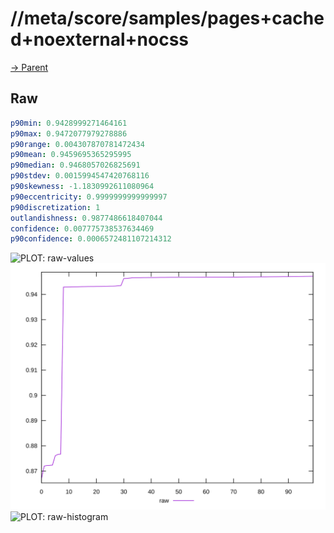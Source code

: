 
# //meta/score/samples/pages+cached+noexternal+nocss

[→ Parent](../..)


## Raw


```yaml
p90min: 0.9428999271464161
p90max: 0.9472077979278886
p90range: 0.004307870781472434
p90mean: 0.9459695365295995
p90median: 0.9468057026825691
p90stdev: 0.0015994547420768116
p90skewness: -1.1830992611080964
p90eccentricity: 0.9999999999999997
p90discretization: 1
outlandishness: 0.9877486618407044
confidence: 0.007775738537634469
p90confidence: 0.0006572481107214312

```

![PLOT: raw-values](./raw/values.svg)![PLOT: raw-sorted](./raw/sorted.svg)![PLOT: raw-histogram](./raw/histogram.svg)